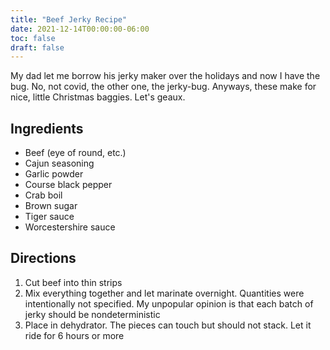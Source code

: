 ```yaml
---
title: "Beef Jerky Recipe"
date: 2021-12-14T00:00:00-06:00
toc: false
draft: false
---
```


My dad let me borrow his jerky maker over the holidays and now I have the bug. No, not covid, the other one, the jerky-bug. Anyways, these make for nice, little Christmas baggies. Let's geaux.

<!--more-->

## Ingredients

- Beef (eye of round, etc.)
- Cajun seasoning
- Garlic powder
- Course black pepper
- Crab boil
- Brown sugar
- Tiger sauce
- Worcestershire sauce

## Directions

1. Cut beef into thin strips
1. Mix everything together and let marinate overnight. Quantities were intentionally not specified. My unpopular opinion is that each batch of jerky should be nondeterministic
1. Place in dehydrator. The pieces can touch but should not stack. Let it ride for 6 hours or more
